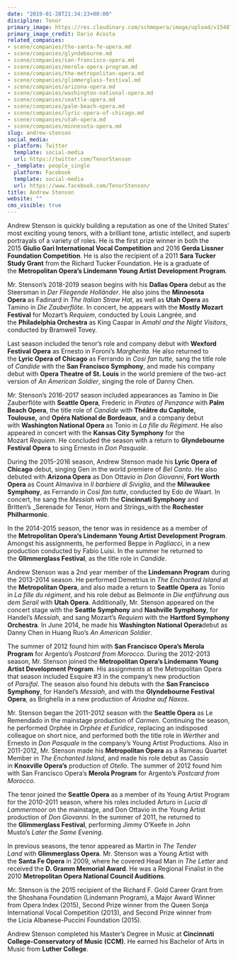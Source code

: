 ```yaml
---
date: "2019-01-28T21:34:23+00:00"
discipline: Tenor
primary_image: https://res.cloudinary.com/schmopera/image/upload/v1548711140/media/2019/01/AndrewStenson.jpg
primary_image_credit: Dario Acosta
related_companies:
- scene/companies/the-santa-fe-opera.md
- scene/companies/glyndebourne.md
- scene/companies/san-francisco-opera.md
- scene/companies/merola-opera-program.md
- scene/companies/the-metropolitan-opera.md
- scene/companies/glimmerglass-festival.md
- scene/companies/arizona-opera.md
- scene/companies/washington-national-opera.md
- scene/companies/seattle-opera.md
- scene/companies/palm-beach-opera.md
- scene/companies/lyric-opera-of-chicago.md
- scene/companies/utah-opera.md
- scene/companies/minnesota-opera.md
slug: andrew-stenson
social_media:
- platform: Twitter
  template: social-media
  url: https://twitter.com/TenorStenson
- _template: people_single
  platform: Facebook
  template: social-media
  url: https://www.facebook.com/TenorStenson/
title: Andrew Stenson
website: ""
cms_visible: true
---
```

Andrew Stenson is quickly building a reputation as one of the United States’ most exciting young tenors, with a brilliant tone, artistic intellect, and superb portrayals of a variety of roles. He is the first prize winner in both the 2015 **Giulio Gari International Vocal Competition** and 2016 **Gerda Lissner Foundation Competition**. He is also the recipient of a 2011 **Sara Tucker Study Grant** from the Richard Tucker Foundation. He is a graduate of the **Metropolitan Opera’s Lindemann Young Artist Development Program**.

Mr. Stenson’s 2018-2019 season begins with his **Dallas Opera** debut as the Steersman in _Der Fliegende Holländer_. He also joins the **Minnesota Opera** as Fadinard in _The Italian Straw Hat_, as well as **Utah Opera** as Tamino in _Die Zauberflöte_. In concert, he appears with the **Mostly Mozart Festival** for Mozart’s _Requiem_, conducted by Louis Langrée, and the **Philadelphia Orchestra** as King Caspar in _Amahl and the Night Visitors_, conducted by Bramwell Tovey.

Last season included the tenor’s role and company debut with **Wexford Festival Opera** as Ernesto in Foroni’s _Margherita._ He also returned to the **Lyric Opera of Chicago** as Ferrando in _Cosi fan tutte,_ sang the title role of _Candide_ with the **San Francisco Symphony**, and made his company debut with **Opera Theatre of St. Louis** in the world premiere of the two-act version of _An American Soldier_, singing the role of Danny Chen.

Mr. Stenson’s 2016-2017 season included appearances as Tamino in Die Zauberflöte with **Seattle Opera**, Frederic in _Pirates of Penzance_ with **Palm Beach Opera**, the title role of _Candide_ with **Théâtre du Capitole, Toulouse,** and **Opéra National de Bordeaux**, and a company debut with **Washington National Opera** as Tonio in _La fille du Régiment._ He also appeared in concert with the **Kansas City Symphony** for the Mozart _Requiem_. He concluded the season with a return to **Glyndebourne Festival Opera** to sing Ernesto in _Don Pasquale_.

During the 2015-2016 season, Andrew Stenson made his **Lyric Opera of Chicago** debut, singing Gen in the world premiere of _Bel Canto_. He also debuted with **Arizona Opera** as Don Ottavio in _Don Giovanni_, **Fort Worth Opera** as Count Almaviva in _Il barbiere di Siviglia_, and the **Milwaukee Symphony**, as Ferrando in _Così fan tutte_, conducted by Edo de Waart. In concert, he sang the _Messiah_ with the **Cincinnati Symphony** and Britten’s _Serenade for Tenor, Horn and Strings_with the **Rochester Philharmonic**.

In the 2014-2015 season, the tenor was in residence as a member of the **Metropolitan Opera’s Lindemann Young Artist Development Program**. Amongst his assignments, he performed Beppe in _Pagliacci_, in a new production conducted by Fabio Luisi. In the summer he returned to the **Glimmerglass Festival**, as the title role in _Candide_.

Andrew Stenson was a 2nd year member of the **Lindemann Program** during the 2013-2014 season. He performed Demetrius in _The Enchanted Island_ at the **Metropolitan Opera**, and also made a return to **Seattle Opera** as Tonio in _La fille du régiment_, and his role debut as Belmonte in _Die entführung aus dem Serail_ with **Utah Opera**. Additionally, Mr. Stenson appeared on the concert stage with the **Seattle Symphony** and **Nashville Symphony**, for Handel’s _Messiah_, and sang Mozart’s _Requiem_ with the **Hartford Symphony Orchestra**. In June 2014, he made his **Washington National Opera**debut as Danny Chen in Huang Ruo’s _An American Soldier_.

The summer of 2012 found him with **San Francisco Opera’s Merola Program** for Argento’s _Postcard from Morocco_. During the 2012-2013 season, Mr. Stenson joined the **Metropolitan Opera’s Lindemann Young Artist Development Program**. His assignments at the Metropolitan Opera that season included Esquire #3 in the company’s new production of _Parsifal_. The season also found his debuts with the **San Francisco Symphony**, for Handel’s _Messiah_, and with the **Glyndebourne Festival Opera**, as Brighella in a new production of _Ariadne auf Naxos_.

Mr. Stenson began the 2011-2012 season with the **Seattle Opera** as Le Remendado in the mainstage production of _Carmen_. Continuing the season, he performed Orphée in _Orphée et Euridice_, replacing an indisposed colleague on short nice, and performed both the title role in _Werther_ and Ernesto in _Don Pasquale_ in the company’s Young Artist Productions. Also in 2011-2012, Mr. Stenson made his **Metropolitan Opera** as a Rameau Quartet Member in _The Enchanted Island_, and made his role debut as Cassio in **Knoxville Opera’s** production of _Otello_. The summer of 2012 found him with San Francisco Opera’s **Merola Program** for Argento’s _Postcard from Morocco_.

The tenor joined the **Seattle Opera** as a member of its Young Artist Program for the 2010-2011 season, where his roles included Arturo in _Lucia di Lammermoor_ on the mainstage, and Don Ottavio in the Young Artist production of _Don Giovanni_. In the summer of 2011, he returned to the **Glimmerglass Festival**, performing Jimmy O’Keefe in John Musto’s _Later the Same Evening_.

In previous seasons, the tenor appeared as Martin in _The Tender Land_ with **Glimmerglass Opera**. Mr. Stenson was a Young Artist with the **Santa Fe Opera** in 2009, where he covered Head Man in _The Letter_ and received the **D. Gramm Memorial Award**. He was a Regional Finalist in the 2010 **Metropolitan Opera National Council Auditions**.

Mr. Stenson is the 2015 recipient of the Richard F. Gold Career Grant from the Shoshana Foundation (Lindemann Program), a Major Award Winner from Opera Index (2015), Second Prize winner from the Queen Sonja International Vocal Competition (2013), and Second Prize winner from the Licia Albanese-Puccini Foundation (2015).

Andrew Stenson completed his Master’s Degree in Music at **Cincinnati College-Conservatory of Music (CCM)**. He earned his Bachelor of Arts in Music from **Luther College**.